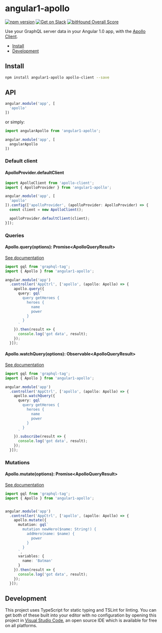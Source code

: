 # angular1-apollo

[![npm version](https://badge.fury.io/js/angular1-apollo.svg)](https://badge.fury.io/js/angular1-apollo)
[![Get on Slack](https://img.shields.io/badge/slack-join-orange.svg)](http://www.apollostack.com/#slack)
[![bitHound Overall Score](https://www.bithound.io/github/apollostack/angular1-apollo/badges/score.svg)](https://www.bithound.io/github/apollostack/angular1-apollo)

Use your GraphQL server data in your Angular 1.0 app, with the [Apollo Client](https://github.com/apollostack/apollo-client).

- [Install](#install)
- [Development](#development)

## Install

```bash
npm install angular1-apollo apollo-client --save
```

## API

```ts
angular.module('app', [
  'apollo'
])
```

or simply:

```ts
import angularApollo from 'angular1-apollo';

angular.module('app', [
  angularApollo
])
```

### Default client
#### ApolloProvider.defaultClient


```ts
import ApolloClient from 'apollo-client';
import { ApolloProvider } from 'angular1-apollo';

angular.module('app', [
  'apollo'
]).config(['apolloProvider', (apolloProvider: ApolloProvider) => {
  const client = new ApolloClient();

  apolloProvider.defaultClient(client);
}]);
```

### Queries

#### Apollo.query<T>(options): Promise<ApolloQueryResult<T>>

[See documentation](http://dev.apollodata.com/core/apollo-client-api.html#ApolloClient.query)

```ts
import gql from 'graphql-tag';
import { Apollo } from 'angular1-apollo';

angular.module('app')
  .controller('AppCtrl', ['apollo', (apollo: Apollo) => {
    apollo.query({
      query: gql`
        query getHeroes {
          heroes {
            name
            power
          }
        }
      `
    }).then(result => {
      console.log('got data', result);
    });
  }]);
```

#### Apollo.watchQuery<T>(options): Observable<ApolloQueryResult<T>>

[See documentation](http://dev.apollodata.com/core/apollo-client-api.html#ApolloClient.watchQuery)

```ts
import gql from 'graphql-tag';
import { Apollo } from 'angular1-apollo';

angular.module('app')
  .controller('AppCtrl', ['apollo', (apollo: Apollo) => {
    apollo.watchQuery({
      query: gql`
        query getHeroes {
          heroes {
            name
            power
          }
        }
      `
    }).subscribe(result => {
      console.log('got data', result);
    });
  }]);
```

### Mutations

#### Apollo.mutate<T>(options): Promise<ApolloQueryResult<T>>

[See documentation](http://dev.apollodata.com/core/apollo-client-api.html#ApolloClient.mutate)

```ts
import gql from 'graphql-tag';
import { Apollo } from 'angular1-apollo';


angular.module('app')
  .controller('AppCtrl', ['apollo', (apollo: Apollo) => {
    apollo.mutate({
      mutation: gql`
        mutation newHero($name: String!) {
          addHero(name: $name) {
            power
          }
        }
      `,
      variables: {
        name: 'Batman'
      }
    }).then(result => {
      console.log('got data', result);
    });
  }]);
```

## Development

This project uses TypeScript for static typing and TSLint for linting. You can get both of these built into your editor with no configuration by opening this project in [Visual Studio Code](https://code.visualstudio.com/), an open source IDE which is available for free on all platforms.
